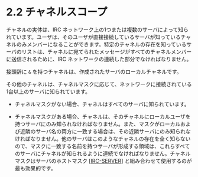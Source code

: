 # 2.2 チャネルスコープ

チャネルの実体は、IRC ネットワーク上の1つまたは複数のサーバによって知られています。ユーザは、そのユーザが直接接続しているサーバが知っているチャネルのみメンバーになることができます。特定のチャネルの存在を知っているサーバのリストは、チャネルに宛てられたメッセージがすべてのチャネルメンバーに送信されるために、IRC ネットワークの連続した部分でなければなりません。

接頭辞に `&` を持つチャネルは、作成されたサーバのローカルチャネルです。

その他のチャネルは、チャネルマスクに応じて、ネットワークに接続されている1台以上のサーバに知られています。

- チャネルマスクがない場合、チャネルはすべてのサーバに知られています。

- チャネルマスクがある場合、チャネルは、そのチャネルにローカルユーザを持つサーバにのみ知られなければなりません。また、マスクがローカルおよび近隣のサーバ名の両方に一致する場合は、その近隣サーバにのみ知られなければなりません。他のサーバはこのようなチャネルの存在を全く知らないので、マスクに一致する名前を持つサーバが形成する領域は、これらすべてのサーバにチャネルが知られるように連続でなければなりません。チャネルマスクはサーバのホストマスク [[IRC-SERVER]((https://solareenlo.com/rfc2813))] と組み合わせて使用するのが最も効果的です。
